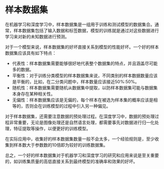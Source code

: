 # 样本数据集

在机器学习和深度学习中，样本数据集是一组用于训练和测试模型的数据集合。通常，样本数据集包括了输入数据和标签数据，模型的训练就是通过对这些数据进行学习来对新的未知数据进行预测。

对于一个模型来说，样本数据集的好坏直接关系到模型的性能好坏。一个好的样本数据集应该具有如下特点：

- 代表性：样本数据集需要能够很好地代表整个数据集的特点，并且涵盖尽可能多的数据。
- 平衡性：对于训练分类模型的样本数据集来说，不同类别的样本数据数量应该是平衡的，比如，在二分类问题中，样本数量应该接近50%:50%。
- 随机性：样本数据集需要随机从数据集中提取，以防样本数据集可能与数据集本身存在某种相关性。
- 无偏性：样本数据集应该是无偏的，每个样本在被选为样本集的概率应该是相等的，否则会在训练模型的过程中引入另一种偏见。

对于样本数据集，还需要注意数据的预处理过程。在深度学习中，数据的预处理过程非常重要，无论是图像处理还是自然语言处理，都需要事先对数据进行归一化处理，特征提取等操作，以便更好的训练模型。

在实际应用中，收集好的样本数据集数量一般不会太多，一个经验规则是，至少收集到样本数大于参数数的10倍即为较好的训练数据集。

总之，一个好的样本数据集对于机器学习和深度学习的研究和应用来说是至关重要的，如训练集质量的高低直接关系到最终模型的准确率和效果的好坏。